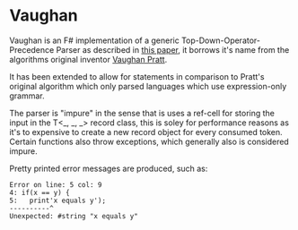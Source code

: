 # Vaughan

Vaughan is an F# implementation of a generic Top-Down-Operator-Precedence Parser as described in [this paper](http://portal.acm.org/citation.cfm?id=512931), it borrows it's name from the algorithms original inventor [Vaughan Pratt](http://en.wikipedia.org/wiki/Vaughan_Pratt).

It has been extended to allow for statements in comparison to Pratt's original algorithm which only parsed languages which use expression-only grammar.

The parser is "impure" in the sense that is uses a ref-cell for storing the input in the T<_, _, _> record class, this is soley for performance reasons as it's to expensive to create a new record object for every consumed token. Certain functions also throw exceptions, which generally also is considered impure.

Pretty printed error messages are produced, such as:

    Error on line: 5 col: 9
    4: if(x == y) {
    5:   print'x equals y');
    ----------^
    Unexpected: #string "x equals y"